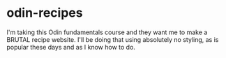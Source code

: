 # odin-recipes

I'm taking this Odin fundamentals course and they want me to make a BRUTAL recipe website. I'll be doing that using absolutely no styling, as is popular these days and as I know how to do. 